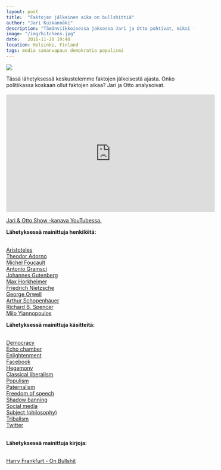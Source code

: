 ```yaml
---
layout: post
title:  "Faktojen jälkeinen aika on bullshittiä"
author: "Jari Kuikanmäki"
description: "Tämänviikkoisessa jaksossa Jari ja Otto pohtivat, miksi faktojen jälkeinen aika on niinkin bullshittiä kuin se on."
image: "/img/hitchens.jpg"
date:   2016-11-20 19:40
location: Helsinki, Finland
tags: media sananvapaus demokratia populismi
---
```


<div class="post-image">
<img src="{{ "/img/hitchens.jpg" | prepend: site.baseurl }}">
</div>

<p>Tässä lähetyksessä keskustelemme faktojen jälkeisestä ajasta. Onko politiikassa koskaan ollut faktojen aikaa? Jari ja Otto analysoivat.<br><br>

<iframe width="560" height="315" src="https://www.youtube.com/embed/gMJH0VtMSDA" frameborder="0" allowfullscreen></iframe>

<p><a href="http://www.youtube.com/channel/UCHOTEl3XEzqv3VuLr20cyOA" target="_blank">Jari & Otto Show -kanava YouTubessa.</a></p>

<b>Lähetyksessä mainittuja henkilöitä:</b><br><br>

<a href="http://en.wikipedia.org/wiki/Aristoteles" target="_blank">Aristoteles</a><br>
<a href="http://en.wikipedia.org/wiki/Theodor_Adorno" target="_blank">Theodor Adorno</a><br>
<a href="http://en.wikipedia.org/wiki/Michel_Foucault" target="_blank">Michel Foucault</a><br>
<a href="http://en.wikipedia.org/wiki/Antonio_Gramsci" target="_blank">Antonio Gramsci</a><br>
<a href="http://en.wikipedia.org/wiki/Johannes_Gutenberg" target="_blank">Johannes Gutenberg</a><br>
<a href="http://en.wikipedia.org/wiki/Max_Horkheimer" target="_blank">Max Horkheimer</a><br>
<a href="http://en.wikipedia.org/wiki/Friedrich_Nietzsche" target="_blank">Friedrich Nietzsche</a><br> 
<a href="http://en.wikipedia.org/wiki/George_Orwell" target="_blank">George Orwell</a><br>
<a href="http://en.wikipedia.org/wiki/Arthur_Schopenhauer" target="_blank">Arthur Schopenhauer</a><br> 
<a href="http://en.wikipedia.org/wiki/Richard_B._Spencer" target="_blank">Richard B. Spencer</a><br> 
<a href="http://en.wikipedia.org/wiki/Milo_Yiannopoulos" target="_blank">Milo Yiannopoulos</a><br> 

<b>Lähetyksessä mainittuja käsitteitä:</b><br><br>

<a href="http://en.wikipedia.org/wiki/Democracy" target="_blank">Democracy</a><br>
<a href="https://en.wikipedia.org/wiki/Echo_chamber_(media)" target="_blank">Echo chamber</a><br>
<a href="http://en.wikipedia.org/wiki/Age_of_Enlightenment" target="_blank">Enlightenment</a><br>
<a href="http://en.wikipedia.org/wiki/Democracy" target="_blank">Facebook</a><br>
<a href="http://en.wikipedia.org/wiki/Hegemony" target="_blank">Hegemony</a><br>
<a href="http://en.wikipedia.org/wiki/Classical_liberalism" target="_blank">Classical liberalism</a><br>
<a href="http://en.wikipedia.org/wiki/Populism" target="_blank">Populism</a><br>
<a href="http://twitter.com/Paternalism" target="_blank">Paternalism</a><br>
<a href="http://en.wikipedia.org/wiki/Freedom_of_speech" target="_blank">Freedom of speech</a><br>
<a href="http://en.wikipedia.org/wiki/Stealth_banning" target="_blank">Shadow banning</a><br>
<a href="http://en.wikipedia.org/wiki/Social_media" target="_blank">Social media</a><br>
<a href="http://en.wikipedia.org/wiki/Subject_(philosophy)" target="_blank">Subject (philosophy)</a><br>
<a href="http://en.wikipedia.org/wiki/Tribalism" target="_blank">Tribalism</a><br>
<a href="http://en.wikipedia.org/wiki/Twitter" target="_blank">Twitter</a><br><br>

<b>Lähetyksessä mainittuja kirjoja:</b><br><br>

<a href="http://www.stoa.org.uk/topics/bullshit/pdf/on-bullshit.pdf" target="_blank">Harry Frankfurt - On Bullshit</a><br><br>

</p>